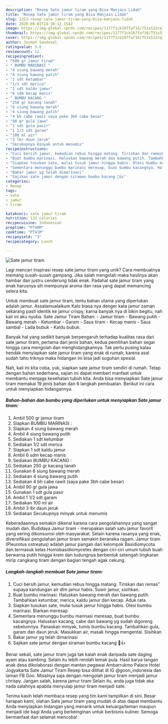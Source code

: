 ```yaml
---
description: "Resep Sate jamur tiram yang Bisa Manjain Lidah"
title: "Resep Sate jamur tiram yang Bisa Manjain Lidah"
slug: 2253-resep-sate-jamur-tiram-yang-bisa-manjain-lidah
date: 2020-08-01T14:30:12.154Z
image: https://img-global.cpcdn.com/recipes/1177f1cb167faf16/751x532cq70/sate-jamur-tiram-foto-resep-utama.jpg
thumbnail: https://img-global.cpcdn.com/recipes/1177f1cb167faf16/751x532cq70/sate-jamur-tiram-foto-resep-utama.jpg
cover: https://img-global.cpcdn.com/recipes/1177f1cb167faf16/751x532cq70/sate-jamur-tiram-foto-resep-utama.jpg
author: Joseph Sandoval
ratingvalue: 3.6
reviewcount: 12
recipeingredient:
- "500 gr jamur tiram"
- " BUMBU MARINASI "
- "4 siung bawang merah"
- "4 siung bawang putih"
- "1 sdt ketumbar"
- "1/2 sdt merica"
- "1 sdt kaldu jamur"
- "6 sdm kecap manis"
- " BUMBU KACANG "
- "250 gr kacang tanah"
- "6 siung bawang merah"
- "4 siung bawang putih"
- "4 bh cabe rawit saya pake 3bh cabe besar"
- "90 gr gula jawa"
- "1 sdt gula pasir"
- "1 1/2 sdt garam"
- "100 ml air"
- "3 lbr daun jeruk"
- "Secukupnya minyak untuk menumis"
recipeinstructions:
- "Cuci bersih jamur, kemudian rebus hingga matang. Tiriskan dan remas&#34; supaya kandungan air dlm jamur habis. Suwir jamur, sisihkan."
- "Buat bumbu marinasi. Haluskan bawang merah dan bawang putih. Tambahkan ketumbar, merica, kaldu jamur dan kecap. Aduk rata."
- "Siapkan tusukan sate, mulai tusuk jamur hingga habis. Olesi bumbu marinasi. Biarkan meresap"
- "Sementara menunggu bumbu marinasi meresap, buat bumbu kacangnya. Haluskan kacang, cabe dan bawang yg sudah digoreng sebelumnya. Panaskan minyak, tumis bumbu kacang. Tambahkan gula, garam dan daun jeruk. Masukkan air, masak hingga mengental. Sisihkan"
- "Bakar jamur yg telah dimarinasi"
- "Sajikan sate jamur dengan siraman bumbu kacang 🤩👍"
categories:
- Resep
tags:
- sate
- jamur
- tiram

katakunci: sate jamur tiram 
nutrition: 133 calories
recipecuisine: Indonesian
preptime: "PT40M"
cooktime: "PT41M"
recipeyield: "3"
recipecategory: Lunch

---
```



![Sate jamur tiram](https://img-global.cpcdn.com/recipes/1177f1cb167faf16/751x532cq70/sate-jamur-tiram-foto-resep-utama.jpg)

Lagi mencari inspirasi resep sate jamur tiram yang unik? Cara membuatnya memang susah-susah gampang. Jika salah mengolah maka hasilnya akan hambar dan justru cenderung tidak enak. Padahal sate jamur tiram yang enak harusnya sih mempunyai aroma dan rasa yang dapat memancing selera kita.

Untuk membuat sate jamur tiram, tentu bahan utama yang diperlukan adalah jamur. Assalamualaikum Kalo biasa nya denger kata jamur zaman sekarang pasti identik ke jamur crispy, karna banyak nya di bikin begitu, nah kali ini aku nyoba. Sate Jamur Tiram Bahan: - Jamur tiram - Bawang putih - Bawang merah - Ketumbar - Garam - Saus tiram - Kecap manis - Saus sambal - Lada bubuk - Kaldu bubuk.

Banyak hal yang sedikit banyak berpengaruh terhadap kualitas rasa dari sate jamur tiram, pertama dari jenis bahan, kedua pemilihan bahan segar hingga cara mengolah dan menghidangkannya. Tak perlu pusing kalau hendak menyiapkan sate jamur tiram yang enak di rumah, karena asal sudah tahu triknya maka hidangan ini bisa jadi suguhan spesial.


Nah, kali ini kita coba, yuk, siapkan sate jamur tiram sendiri di rumah. Tetap dengan bahan sederhana, sajian ini dapat memberi manfaat untuk membantu menjaga kesehatan tubuh kita. Anda bisa menyiapkan Sate jamur tiram memakai 19 jenis bahan dan 6 langkah pembuatan. Berikut ini cara untuk menyiapkan hidangannya.

<!--inarticleads1-->

##### Bahan-bahan dan bumbu yang diperlukan untuk menyiapkan Sate jamur tiram:

1. Ambil 500 gr jamur tiram
1. Siapkan  BUMBU MARINASI :
1. Siapkan 4 siung bawang merah
1. Ambil 4 siung bawang putih
1. Sediakan 1 sdt ketumbar
1. Sediakan 1/2 sdt merica
1. Siapkan 1 sdt kaldu jamur
1. Ambil 6 sdm kecap manis
1. Sediakan  BUMBU KACANG :
1. Sediakan 250 gr kacang tanah
1. Gunakan 6 siung bawang merah
1. Sediakan 4 siung bawang putih
1. Sediakan 4 bh cabe rawit (saya pake 3bh cabe besar)
1. Ambil 90 gr gula jawa
1. Gunakan 1 sdt gula pasir
1. Ambil 1 1/2 sdt garam
1. Sediakan 100 ml air
1. Ambil 3 lbr daun jeruk
1. Sediakan Secukupnya minyak untuk menumis


Keberadaannya semakin dikenal karena cara pengolahannya yang sangat mudah dan. Budidaya Jamur tiram - merupakan salah satu jamur favorit yang sering dikonsumsi oleh masyarakat. Selain karena rasanya yang enak, diversifikasi pengolahan jamur tiram semakin beraneka ragam. Jamur tiram (Pleurotus ostreatus) adalah jamur pangan dari kelompok Basidiomycota dan termasuk kelas Homobasidiomycetes dengan ciri-ciri umum tubuh buah berwarna putih hingga krem dan tudungnya berbentuk setengah lingkaran mirip cangkang tiram dengan bagian tengah agak cekung. 

<!--inarticleads2-->

##### Langkah-langkah membuat Sate jamur tiram:

1. Cuci bersih jamur, kemudian rebus hingga matang. Tiriskan dan remas&#34; supaya kandungan air dlm jamur habis. Suwir jamur, sisihkan.
1. Buat bumbu marinasi. Haluskan bawang merah dan bawang putih. Tambahkan ketumbar, merica, kaldu jamur dan kecap. Aduk rata.
1. Siapkan tusukan sate, mulai tusuk jamur hingga habis. Olesi bumbu marinasi. Biarkan meresap
1. Sementara menunggu bumbu marinasi meresap, buat bumbu kacangnya. Haluskan kacang, cabe dan bawang yg sudah digoreng sebelumnya. Panaskan minyak, tumis bumbu kacang. Tambahkan gula, garam dan daun jeruk. Masukkan air, masak hingga mengental. Sisihkan
1. Bakar jamur yg telah dimarinasi
1. Sajikan sate jamur dengan siraman bumbu kacang 🤩👍


Benar sekali, sate jamur tiram juga tak kalah enak daripada sate daging ayam atau kambing. Selain itu lebih rendah lemak pula. Hasil karya tangan anak desa dikolaborasi dengan mantan pegawai Ambarrukmo Palace Hotel Jogyakarta Sate Jamur Tiram Resep bisa dilihat di IG @goon_indonesia dan laman FB Goo. Misalnya saja dengan mengolah jamur tiram menjadi jamur chrispy. Jangan salah, karena jamur tiram Selain itu, anda juga tidak aka nada salahnya apabila menyulap jamur tiram menjadi sate. 

Terima kasih telah membaca resep yang tim kami tampilkan di sini. Besar harapan kami, olahan Sate jamur tiram yang mudah di atas dapat membantu Anda menyiapkan hidangan yang menarik untuk keluarga/teman maupun menjadi ide bagi Anda yang berkeinginan untuk berbisnis kuliner. Semoga bermanfaat dan selamat mencoba!
